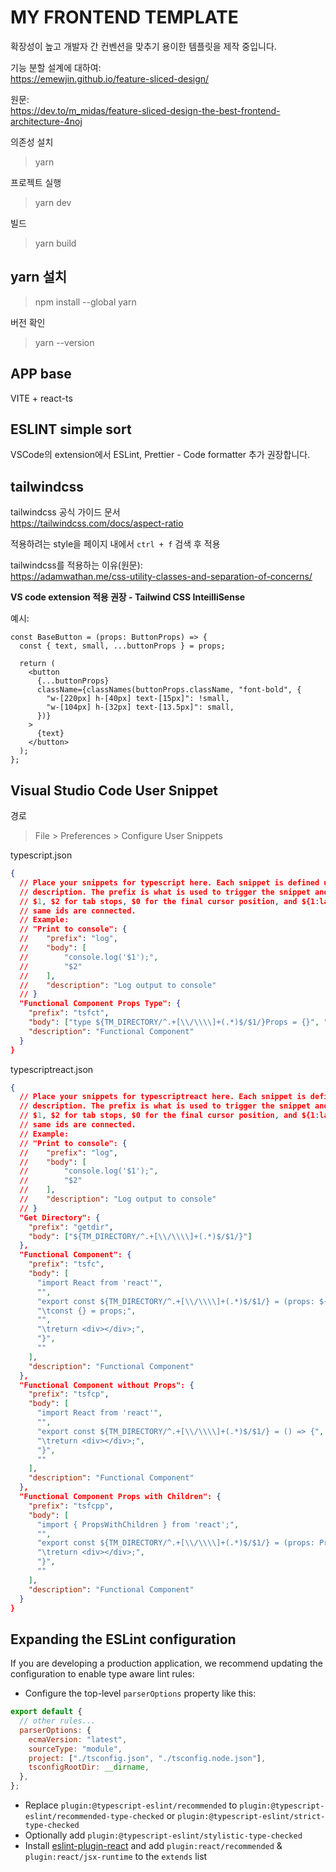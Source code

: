 # MY FRONTEND TEMPLATE

확장성이 높고 개발자 간 컨벤션을 맞추기 용이한 템플릿을 제작 중입니다.

기능 분할 설계에 대하여:<br>
https://emewjin.github.io/feature-sliced-design/

원문:<br>
https://dev.to/m_midas/feature-sliced-design-the-best-frontend-architecture-4noj

의존성 설치<br>

> yarn

프로젝트 실행<br>

> yarn dev

빌드

> yarn build

## yarn 설치

> npm install --global yarn

버전 확인

> yarn --version

## APP base

VITE + react-ts

## ESLINT simple sort

VSCode의 extension에서 ESLint, Prettier - Code formatter 추가 권장합니다.

## tailwindcss

tailwindcss 공식 가이드 문서<br>
https://tailwindcss.com/docs/aspect-ratio

적용하려는 style을 페이지 내에서 `ctrl + f` 검색 후 적용

tailwindcss를 적용하는 이유(원문):<br>
https://adamwathan.me/css-utility-classes-and-separation-of-concerns/

**VS code extension 적용 권장 - Tailwind CSS InteilliSense**

예시:

```tsx
const BaseButton = (props: ButtonProps) => {
  const { text, small, ...buttonProps } = props;

  return (
    <button
      {...buttonProps}
      className={classNames(buttonProps.className, "font-bold", {
        "w-[220px] h-[40px] text-[15px]": !small,
        "w-[104px] h-[32px] text-[13.5px]": small,
      })}
    >
      {text}
    </button>
  );
};
```

## Visual Studio Code User Snippet

경로

> File > Preferences > Configure User Snippets

typescript.json

```json
{
  // Place your snippets for typescript here. Each snippet is defined under a snippet name and has a prefix, body and
  // description. The prefix is what is used to trigger the snippet and the body will be expanded and inserted. Possible variables are:
  // $1, $2 for tab stops, $0 for the final cursor position, and ${1:label}, ${2:another} for placeholders. Placeholders with the
  // same ids are connected.
  // Example:
  // "Print to console": {
  // 	"prefix": "log",
  // 	"body": [
  // 		"console.log('$1');",
  // 		"$2"
  // 	],
  // 	"description": "Log output to console"
  // }
  "Functional Component Props Type": {
    "prefix": "tsfct",
    "body": ["type ${TM_DIRECTORY/^.+[\\/\\\\]+(.*)$/$1/}Props = {}", ""],
    "description": "Functional Component"
  }
}
```

typescriptreact.json

```json
{
  // Place your snippets for typescriptreact here. Each snippet is defined under a snippet name and has a prefix, body and
  // description. The prefix is what is used to trigger the snippet and the body will be expanded and inserted. Possible variables are:
  // $1, $2 for tab stops, $0 for the final cursor position, and ${1:label}, ${2:another} for placeholders. Placeholders with the
  // same ids are connected.
  // Example:
  // "Print to console": {
  // 	"prefix": "log",
  // 	"body": [
  // 		"console.log('$1');",
  // 		"$2"
  // 	],
  // 	"description": "Log output to console"
  // }
  "Get Directory": {
    "prefix": "getdir",
    "body": ["${TM_DIRECTORY/^.+[\\/\\\\]+(.*)$/$1/}"]
  },
  "Functional Component": {
    "prefix": "tsfc",
    "body": [
      "import React from 'react'",
      "",
      "export const ${TM_DIRECTORY/^.+[\\/\\\\]+(.*)$/$1/} = (props: ${TM_DIRECTORY/^.+[\\/\\\\]+(.*)$/$1/}Props) => {",
      "\tconst {} = props;",
      "",
      "\treturn <div></div>;",
      "}",
      ""
    ],
    "description": "Functional Component"
  },
  "Functional Component without Props": {
    "prefix": "tsfcp",
    "body": [
      "import React from 'react'",
      "",
      "export const ${TM_DIRECTORY/^.+[\\/\\\\]+(.*)$/$1/} = () => {",
      "\treturn <div></div>;",
      "}",
      ""
    ],
    "description": "Functional Component"
  },
  "Functional Component Props with Children": {
    "prefix": "tsfcpp",
    "body": [
      "import { PropsWithChildren } from 'react';",
      "",
      "export const ${TM_DIRECTORY/^.+[\\/\\\\]+(.*)$/$1/} = (props: PropsWithChildren) => {",
      "\treturn <div></div>;",
      "}",
      ""
    ],
    "description": "Functional Component"
  }
}
```

## Expanding the ESLint configuration

If you are developing a production application, we recommend updating the configuration to enable type aware lint rules:

- Configure the top-level `parserOptions` property like this:

```js
export default {
  // other rules...
  parserOptions: {
    ecmaVersion: "latest",
    sourceType: "module",
    project: ["./tsconfig.json", "./tsconfig.node.json"],
    tsconfigRootDir: __dirname,
  },
};
```

- Replace `plugin:@typescript-eslint/recommended` to `plugin:@typescript-eslint/recommended-type-checked` or `plugin:@typescript-eslint/strict-type-checked`
- Optionally add `plugin:@typescript-eslint/stylistic-type-checked`
- Install [eslint-plugin-react](https://github.com/jsx-eslint/eslint-plugin-react) and add `plugin:react/recommended` & `plugin:react/jsx-runtime` to the `extends` list
